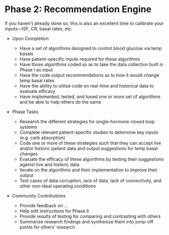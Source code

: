 # Phase 2: Recommendation Engine

If you haven't already done so, this is also an excellent time to calibrate your inputs—ISF, CR, basal rates, etc.

* Upon Completion
    * Have a set of algorithms designed to control blood glucose via temp basals
    * Have patient-specific inputs required for these algorithms
    * Have those algorithms coded so as to take the data collection built in Phase I as input
    * Have the code output recommendations as to how it would change temp basal rates
    * Have the ability to utilize code on real-time and historical data to evaluate efficacy
    * Have implemented, tested, and tuned one or more set of algorithms and be able to help others do the same


* Phase Tasks
    * Research the different strategies for single-hormone closed loop systems
    * Complete relevant patient-specific studies to determine key inputs (e.g. carb absorption)
    * Code one or more of these strategies such that they can accept live and/or historic patient data and output suggestions for temp basal changes
    * Evaluate the efficacy of these algorithms by testing their suggestions against live and historic data
    * Iterate on the algorithms and their implementation to improve their output
    * Test cases of data corruption, lack of data, lack of connectivity, and other non-ideal operating conditions


* Community Contributions
    * Provide feedback on ...
    * Help edit instructions for Phase II
    * Provide results of testing for comparing and contrasting with others
    * Summarize research findings and synthesize them into jump-off points for others' research